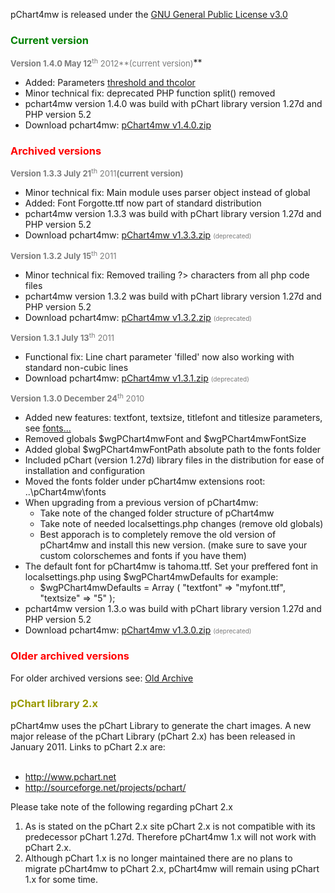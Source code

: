 pChart4mw is released under the [GNU General Public License v3.0](http://www.gnu.org/licenses/gpl.html)

### <font color='Green'> Current version</font> ###

<font color='#7B7B7B' size='2'><b>Version 1.4.0 May 12</b><sup>th</sup> 2012**(current version)</font>**<br>
<ul><li>Added: Parameters <a href='Parameters#Threshold.md'>threshold and thcolor</a>
</li><li>Minor technical fix: deprecated PHP function split() removed<br>
</li><li>pchart4mw version 1.4.0 was build with pChart library version 1.27d and PHP version 5.2<br>
</li><li>Download pchart4mw: <a href='http://pchart4mw.googlecode.com/files/pChart4mw%20v1.4.0.zip'>pChart4mw v1.4.0.zip</a></li></ul>

<h3><font color='Red'><b>Archived versions</b></font></h3>

<font color='#7B7B7B' size='2'><b>Version 1.3.3 July 21</b><sup>th</sup> 2011<b>(current version)</font></b><br>
<ul><li>Minor technical fix: Main module uses parser object instead of global<br>
</li><li>Added: Font Forgotte.ttf now part of standard distribution<br>
</li><li>pchart4mw version 1.3.3 was build with pChart library version 1.27d and PHP version 5.2<br>
</li><li>Download pchart4mw: <a href='http://pchart4mw.googlecode.com/files/pChart4mw%20v1.3.3.zip'>pChart4mw v1.3.3.zip</a> <font color='#7B7B7B' size='1'>(deprecated)</font></li></ul>

<font color='#7B7B7B' size='2'><b>Version 1.3.2 July 15</b><sup>th</sup> 2011<b></font></b><br>
<ul><li>Minor technical fix: Removed trailing ?> characters from all php code files<br>
</li><li>pchart4mw version 1.3.2 was build with pChart library version 1.27d and PHP version 5.2<br>
</li><li>Download pchart4mw: <a href='http://pchart4mw.googlecode.com/files/pChart4mw%20v1.3.2.zip'>pChart4mw v1.3.2.zip</a> <font color='#7B7B7B' size='1'>(deprecated)</font></li></ul>

<font color='#7B7B7B' size='2'><b>Version 1.3.1 July 13</b><sup>th</sup> 2011<b></font></b><br>
<ul><li>Functional fix: Line chart parameter 'filled' now also working with standard non-cubic lines<br>
</li><li>Download pchart4mw: <a href='http://pchart4mw.googlecode.com/files/pChart4mw%20v1.3.1.zip'>pChart4mw v1.3.1.zip</a> <font color='#7B7B7B' size='1'>(deprecated)</font></li></ul>

<font color='#7B7B7B' size='2'><b>Version 1.3.0 December 24</b><sup>th</sup> 2010<b></font></b><br>
<ul><li>Added new features: textfont, textsize, titlefont and titlesize parameters, see <a href='Fonts.md'>fonts...</a>
</li><li>Removed globals $wgPChart4mwFont and $wgPChart4mwFontSize<br>
</li><li>Added global $wgPChart4mwFontPath absolute path to the fonts folder<br>
</li><li>Included pChart (version 1.27d) library files in the distribution for ease of installation and configuration<br>
</li><li>Moved the fonts folder under pChart4mw extensions root: ..\pChart4mw\fonts<br>
</li><li>When upgrading from a previous version of pChart4mw:<br>
<ul><li>Take note of the changed folder structure of pChart4mw<br>
</li><li>Take note of needed localsettings.php changes (remove old globals)<br>
</li><li>Best apporach is to completely remove the old version of pChart4mw and install this new version. (make sure to save your custom colorschemes and fonts if you have them)<br>
</li></ul></li><li>The default font for pChart4mw is tahoma.ttf. Set your preffered font in localsettings.php using $wgPChart4mwDefaults for example:<br>
<ul><li>$wgPChart4mwDefaults = Array ( "textfont" => "myfont.ttf", "textsize" => "5" );<br>
</li></ul></li><li>pchart4mw version 1.3.o was build with pChart library version 1.27d and PHP version 5.2<br>
</li><li>Download pchart4mw: <a href='http://pchart4mw.googlecode.com/files/pChart4mw%20v1.3.0.zip'>pChart4mw v1.3.0.zip</a> <font color='#7B7B7B' size='1'>(deprecated)</font></li></ul>

<h3><font color='Red'><b>Older archived versions</b></font></h3>
For older archived versions see: <a href='Archive.md'>Old Archive</a>

<h3><font color='#999900'> pChart library 2.x </font></h3>

pChart4mw uses the pChart Library to generate the chart images. A new major release of the pChart Library (pChart 2.x) has been released in January 2011. Links to pChart 2.x are:<br>
<br>
<ul><li><a href='http://www.pchart.net'>http://www.pchart.net</a>
</li><li><a href='http://sourceforge.net/projects/pchart/'>http://sourceforge.net/projects/pchart/</a></li></ul>

Please take note of the following regarding pChart 2.x<br>
<ol><li>As is stated on the pChart 2.x site pChart 2.x is not compatible with its predecessor pChart 1.27d. Therefore pChart4mw 1.x will not work with pChart 2.x.<br>
</li><li>Although pChart 1.x is no longer maintained there are no plans to migrate pChart4mw to pChart 2.x, pChart4mw will remain using pChart 1.x for some time.